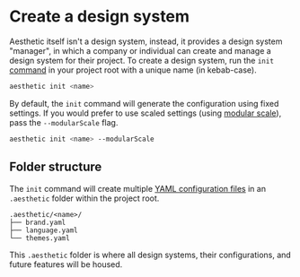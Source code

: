 # Create a design system

Aesthetic itself isn't a design system, instead, it provides a design system "manager", in which a
company or individual can create and manage a design system for their project. To create a design
system, run the `init` [command](../prerequisites.md#command-line) in your project root with a
unique name (in kebab-case).

```bash
aesthetic init <name>
```

By default, the `init` command will generate the configuration using fixed settings. If you would
prefer to use scaled settings (using [modular scale](./config.md#scaled-patterns)), pass the
`--modularScale` flag.

```bash
aesthetic init <name> --modularScale
```

## Folder structure

The `init` command will create multiple [YAML configuration files](./config.md) in an `.aesthetic`
folder within the project root.

```
.aesthetic/<name>/
├── brand.yaml
├── language.yaml
└── themes.yaml
```

This `.aesthetic` folder is where all design systems, their configurations, and future features will
be housed.

